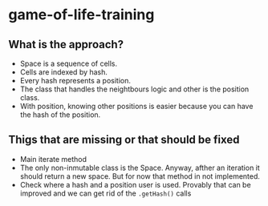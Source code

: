 # game-of-life-training

## What is the approach?

- Space is a sequence of cells. 
- Cells are indexed by hash. 
- Every hash represents a position. 
- The class that handles the neightbours logic and other is the position class.
- With position, knowing other positions is easier because you can have the hash of the position.

## Thigs that are missing or that should be fixed

- Main iterate method
- The only non-inmutable class is the Space. Anyway, afther an iteration it should return a new space. But for now that method in not implemented.
- Check where a hash and a position user is used. Provably that can be improved and we can get rid of the `.getHash()` calls
